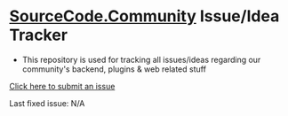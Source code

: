 # [SourceCode.Community](http://sourcecode.community) Issue/Idea Tracker

 - This repository is used for tracking all issues/ideas regarding our community's backend, plugins & web related stuff

[Click here to submit an issue](https://github.com/meev/SourceCode/issues/new)

Last fixed issue: N/A
